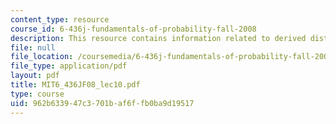 ```yaml
---
content_type: resource
course_id: 6-436j-fundamentals-of-probability-fall-2008
description: This resource contains information related to derived distributions.
file: null
file_location: /coursemedia/6-436j-fundamentals-of-probability-fall-2008/962b633947c3701baf6ffb0ba9d19517_MIT6_436JF08_lec10.pdf
file_type: application/pdf
layout: pdf
title: MIT6_436JF08_lec10.pdf
type: course
uid: 962b6339-47c3-701b-af6f-fb0ba9d19517
---
```

